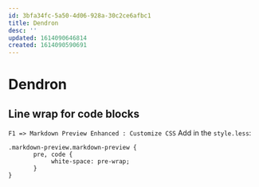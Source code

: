 ```yaml
---
id: 3bfa34fc-5a50-4d06-928a-30c2ce6afbc1
title: Dendron
desc: ''
updated: 1614090646814
created: 1614090590691
---
```


# Dendron 

## Line wrap for code blocks
`F1 => Markdown Preview Enhanced : Customize CSS`
Add in the `style.less`:
```less
.markdown-preview.markdown-preview {
       pre, code {
            white-space: pre-wrap;
       }
}
```
